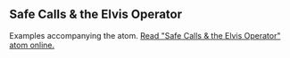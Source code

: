 ## Safe Calls &amp; the Elvis Operator

Examples accompanying the atom.
[Read "Safe Calls &amp; the Elvis Operator" atom online.](https://stepik.org/lesson/107300/step/1)
